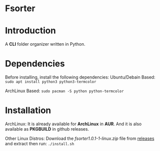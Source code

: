 # Fsorter
# Introduction
A **CLI** folder organizer written in Python.
# Dependencies
Before installing, install the following dependencies:
Ubuntu/Debain Based:
```sudo apt install python3 python3-termcolor```

ArchLinux Based:
```sudo pacman -S python python-termcolor```
# Installation
ArchLinux:
It is already available for **ArchLinux** in **AUR**.
And it is also available as **PKGBUILD** in github releases.

[releases]: https://github.com/abdurehman4/fsorter/releases/tag/v1.0.1-1 'releases'

Other Linux Distros:
Download the *fsorter1.0.1-1-linux.zip* file from [releases] and extract then run:
``./install.sh``
